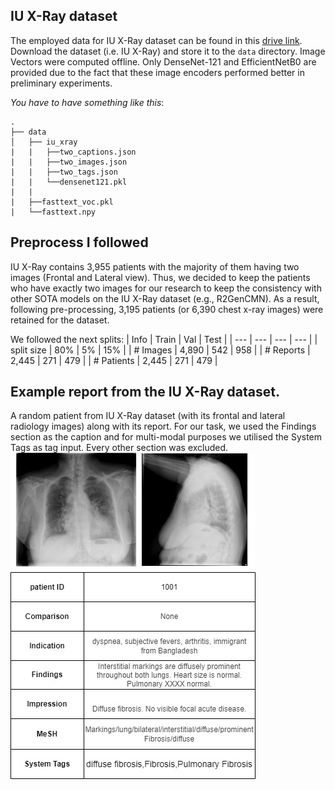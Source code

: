 ## IU X-Ray dataset
The employed data for IU X-Ray dataset can be found in this [drive link](https://drive.google.com/drive/folders/147hav9_PfmCrpJtJOKwsOn9e24j2lSRH?usp=sharing). Download the dataset (i.e. IU X-Ray) and store it to the `data` directory. Image Vectors were computed offline. Only DenseNet-121 and EfficientNetB0 are provided due to the fact that these image encoders performed better in preliminary experiments.

*You have to have something like this*:
```
.
├── data
│   ├── iu_xray
|   |   ├──two_captions.json
|   |   ├──two_images.json
|   |   ├──two_tags.json
|   |   └──densenet121.pkl     
|   |
|   ├──fasttext_voc.pkl
|   └──fasttext.npy
```

## Preprocess I followed
IU X-Ray contains 3,955 patients with the majority of them having two images (Frontal and Lateral view). Thus, we decided to keep the patients who have exactly two images for our research to keep the consistency with other SOTA models on the IU X-Ray dataset (e.g., R2GenCMN). As a result, following pre-processing, 3,195 patients (or 6,390 chest x-ray images) were retained for the dataset.

We followed the next splits:
| Info | Train | Val | Test |
| --- | --- | --- | --- |
| split size | 80% | 5% | 15% |
| # Images | 4,890 | 542 | 958 |
| # Reports | 2,445 | 271 | 479 |
| # Patients | 2,445 | 271 | 479 |

## Example report from the IU X-Ray dataset.
A random patient from IU X-Ray dataset (with its frontal and lateral radiology images) along with its report. For our task, we used the Findings section as the caption and for multi-modal purposes we utilised the System Tags as tag input. Every other section was excluded.
![Test Image 3](example/patient.jpg)
